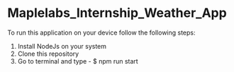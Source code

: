 # Maplelabs_Internship_Weather_App

To run this application on your device follow the following steps:
1. Install NodeJs on your system
2. Clone this repository
3. Go to terminal and type - $ npm run start
